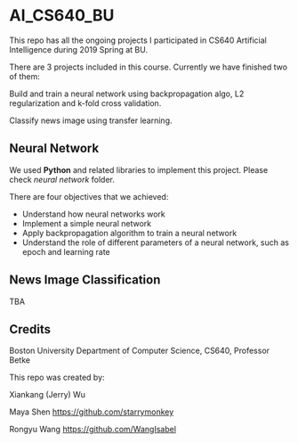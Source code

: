 # AI_CS640_BU

This repo has all the ongoing projects I participated in CS640 Artificial Intelligence during 2019 Spring at BU.

There are 3 projects included in this course. Currently we have finished two of them: 

Build and train a neural network using backpropagation algo, L2 regularization and k-fold cross validation. 

Classify news image using transfer learning.

## Neural Network

We used **Python** and related libraries to implement this project. Please check *neural network* folder. 

There are four objectives that we achieved:

- Understand how neural networks work 
- Implement a simple neural network 
- Apply backpropagation algorithm to train a neural network 
- Understand the role of different parameters of a neural network, such as epoch and learning rate

## News Image Classification

TBA

## Credits

Boston University Department of Computer Science, CS640, Professor Betke

This repo was created by:

Xiankang (Jerry) Wu

Maya Shen https://github.com/starrymonkey

Rongyu Wang https://github.com/WangIsabel